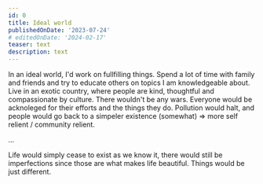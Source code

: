 ```yaml
---
id: 0
title: Ideal world
publishedOnDate: '2023-07-24'
# editedOnDate: '2024-02-17'
teaser: text
description: text
---
```

<!-- ## 24/07/2023 Ideal world -->

In an ideal world, I'd work on fullfilling things. Spend a lot of time with family and friends and try to educate others on topics I am knowledgeable about. Live in an exotic country, where people are kind, thoughtful and compassionate by culture. There wouldn't be any wars. Everyone would be acknoleged for their efforts and the things they do. Pollution would halt, and people would go back to a simpeler existence (somewhat) => more self relient / community relient.

...

Life would simply cease to exist as we know it, there would still be imperfections since those are what makes life beautiful. Things would be just different.